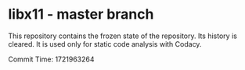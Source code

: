 # libx11 - master branch

This repository contains the frozen state of the repository.
Its history is cleared. It is used only for static code
analysis with Codacy.

Commit Time: 1721963264